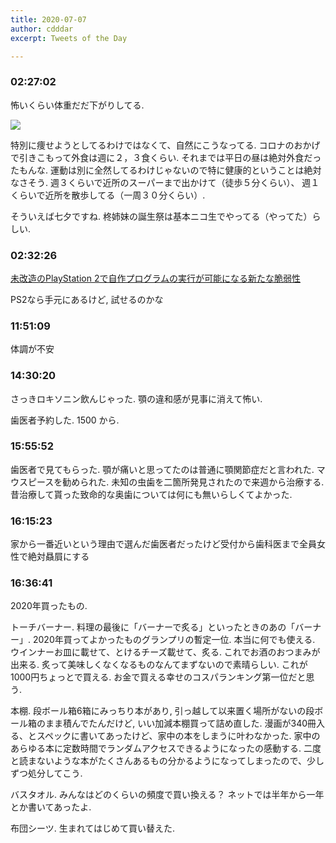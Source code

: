 ```yaml
---
title: 2020-07-07
author: cdddar
excerpt: Tweets of the Day

---
```


### 02:27:02

怖いくらい体重だだ下がりしてる.

![](https://pbs.twimg.com/media/EcQiqYNUYAE2ZRw?format=png&name=medium)

特別に痩せようとしてるわけではなくて、自然にこうなってる.
コロナのおかげで引きこもって外食は週に２，３食くらい.
それまでは平日の昼は絶対外食だったもんな.
運動は別に全然してるわけじゃないので特に健康的ということは絶対なさそう.
週３くらいで近所のスーパーまで出かけて（徒歩５分くらい）、
週１くらいで近所を散歩してる（一周３０分くらい）.

そういえば七夕ですね.
柊姉妹の誕生祭は基本ニコ生でやってる（やってた）らしい.
### 02:32:26

[未改造のPlayStation 2で自作プログラムの実行が可能になる新たな脆弱性](https://www.zaikei.co.jp/article/20200702/574256.html)

PS2なら手元にあるけど, 試せるのかな
### 11:51:09

体調が不安


### 14:30:20

さっきロキソニン飲んじゃった.
顎の違和感が見事に消えて怖い.

歯医者予約した. 1500 から.

### 15:55:52

歯医者で見てもらった.
顎が痛いと思ってたのは普通に顎関節症だと言われた.
マウスピースを勧められた.
未知の虫歯を二箇所発見されたので来週から治療する.
昔治療して貰った致命的な奥歯については何にも無いらしくてよかった.
### 16:15:23

家から一番近いという理由で選んだ歯医者だったけど受付から歯科医まで全員女性で絶対贔屓にする
### 16:36:41

2020年買ったもの.

トーチバーナー. 料理の最後に「バーナーで炙る」といったときのあの「バーナー」.
2020年買ってよかったものグランプリの暫定一位.
本当に何でも使える.
ウインナーお皿に載せて、とけるチーズ載せて、炙る.
これでお酒のおつまみが出来る.
炙って美味しくなくなるものなんてまずないので素晴らしい.
これが1000円ちょっとで買える.
お金で買える幸せのコスパランキング第一位だと思う.

本棚.
段ボール箱6箱にみっちり本があり, 引っ越して以来置く場所がないの段ボール箱のまま積んでたんだけど,
いい加減本棚買って詰め直した.
漫画が340冊入る、とスペックに書いてあったけど、家中の本をしまうに叶わなかった.
家中のあらゆる本に定数時間でランダムアクセスできるようになったの感動する.
二度と読まないような本がたくさんあるもの分かるようになってしまったので、少しずつ処分してこう.

バスタオル.
みんなはどのくらいの頻度で買い換える？
ネットでは半年から一年とか書いてあったよ.

布団シーツ.
生まれてはじめて買い替えた.

